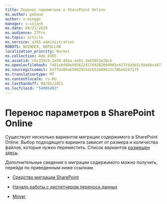 ```yaml
---
title: Перенос параметров в SharePoint Online
ms.author: pebaum
author: v-miegge
manager: v-cojank
ms.date: 04/21/2020
ms.audience: ITPro
ms.topic: article
ms.service: o365-administration
ROBOTS: NOINDEX, NOFOLLOW
localization_priority: Normal
ms.collection: Adm_O365
ms.assetid: c8c339c9-2e50-4daa-aa91-3eb5053e2bc6
ms.openlocfilehash: f481a8dd0eb9562241f69282004001e427fda565c59a60c4473f5e3a878aade8
ms.sourcegitcommit: b5f7da89a650d2915dc652449623c78be6247175
ms.translationtype: MT
ms.contentlocale: ru-RU
ms.lasthandoff: 08/05/2021
ms.locfileid: "54085493"
---
```

# <a name="migrate-options-to-sharepoint-online"></a>Перенос параметров в SharePoint Online

Существует несколько вариантов миграции содержимого в SharePoint Online. Выбор подходящего варианта зависит от размера и количества файлов, которые нужно переместить. Список вариантов [размещен здесь](https://docs.microsoft.com/sharepointmigration/migrate-to-sharepoint-online).

Дополнительные сведения о миграции содержимого можно получить, перейдя по приведенным ниже ссылкам.

- [Средство миграции SharePoint](https://docs.microsoft.com/sharepointmigration/introducing-the-sharepoint-migration-tool)

- [Начало работы с диспетчером переноса данных](https://docs.microsoft.com/sharepointmigration/mm-get-started)

- [Mover](https://docs.microsoft.com/sharepointmigration/mover-plan-migration)
